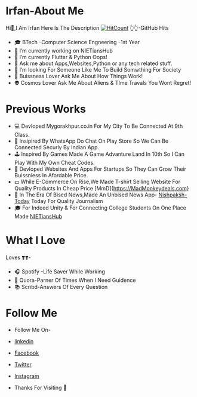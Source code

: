 # Irfan-About Me
Hi👋,I Am Irfan
Here Is The Description
[![HitCount](http://hits.dwyl.com/irfanadil0004/irfan-me.svg)](http://hits.dwyl.com/irfanadil0004/irfan-me)
👆👆-GitHub Hits

- 🎓 BTech -Computer Science Engneering -1st Year
- 🔭 I’m currently working on NIETiansHub
- 🌱 I’m currently Flutter & Python Oops!
- 💬 Ask me about Apps,Websites,Python or any tech related stuff.
- 👯 I’m looking For Someone Like Me To Build Somwthing For Society 
- 💼 Buissness Lover Ask Me About How Things Work!
- 👽 Cosmos Lover Ask Me About Aliens & TIme Travals You Wont Regret!

# Previous Works
- 💻 Devloped Mygorakhpur.co.in For My City To Be Connected At 9th Class.
- 📱 Insipired By WhatsApp Do Chat On Play Store So We Can Be Connected Securly By Indian App.
- 🕹 Inspired By Games Made A Game Advanture Land In 10th So I Can Play With My Own Cheat Codes.
- 🤝 Devloped Websites And Apps For Startups So They Can Grow Their Buissniess In Afordable Price.
- 💵 While E-Commerce On Rise,We Made T-shirt Selling Website For Quality Products In Cheap Price [MmD](https://MadMonkeydeals.com}
- 📰 In The Era Of Bised News,Made An Unbised News App- [Nishpaksh-Today](https://play.google.com/store/apps/details?id=com.nishpakshtodayofficial&hl=en_IN) Today For Quality Journalism
- 🎓 For Indeed Unity & For Connecting College Students On One Place Made [NIETiansHub](www.nietianshub.com)


# What I Love
Loves ❣️❣️-
- 🎧 Spotify -Life Saver While Working
- 🤝 Quora-Parner Of Times When I Need Guidence
- 📚 Scribd-Answers Of Every Question 

# Follow Me
- Follow Me On-
- [linkedin](https://www.linkedin.com/in/irfan-aadil-402324161)
- [Facebook](https://www.facebook.com/IRFANADIL123/)
- [Twitter](https://twitter.com/irfanadil15)
- [Instagram](https://www.instagram.com/irfanadil004/)

- Thanks For Visiting 👋 


